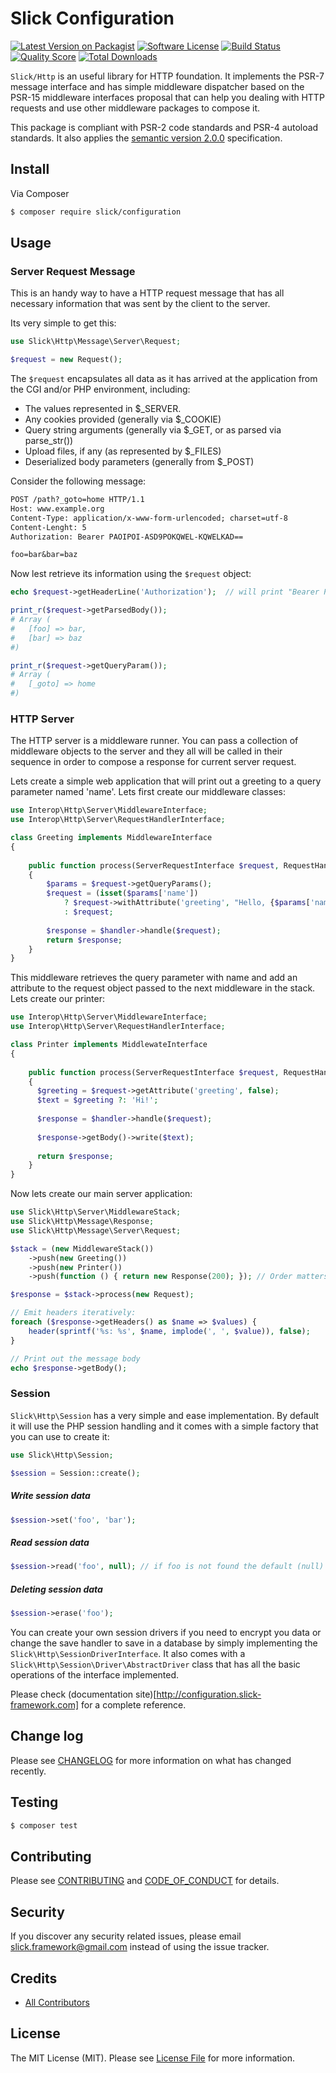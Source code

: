 # Slick Configuration

[![Latest Version on Packagist][ico-version]][link-packagist]
[![Software License][ico-license]](LICENSE.md)
[![Build Status][ico-travis]][link-travis]
[![Quality Score][ico-code-quality]][link-code-quality]
[![Total Downloads][ico-downloads]][link-downloads]

`Slick/Http` is an useful library for HTTP foundation. It implements the PSR-7 message
interface and has simple middleware dispatcher based on the PSR-15 middleware interfaces proposal
that can help you dealing with HTTP requests and use other middleware packages to compose it.

This package is compliant with PSR-2 code standards and PSR-4 autoload standards. It
also applies the [semantic version 2.0.0](http://semver.org) specification.

## Install

Via Composer

``` bash
$ composer require slick/configuration
```

## Usage

### Server Request Message

This is an handy way to have a HTTP request message that has all necessary information that was sent by
the client to the server.

Its very simple to get this:
``` php
use Slick\Http\Message\Server\Request;

$request = new Request();
```

The ``$request`` encapsulates all data as it has arrived at the
application from the CGI and/or PHP environment, including:
 - The values represented in $_SERVER.
 - Any cookies provided (generally via $_COOKIE)
 - Query string arguments (generally via $_GET, or as parsed via parse_str())
 - Upload files, if any (as represented by $_FILES)
 - Deserialized body parameters (generally from $_POST)

Consider the following message:
``` txt
POST /path?_goto=home HTTP/1.1
Host: www.example.org
Content-Type: application/x-www-form-urlencoded; charset=utf-8
Content-Lenght: 5
Authorization: Bearer PAOIPOI-ASD9POKQWEL-KQWELKAD==

foo=bar&bar=baz

```
Now lest retrieve its information using the ``$request`` object:

``` php
echo $request->getHeaderLine('Authorization');  // will print "Bearer PAOIPOI-ASD9POKQWEL-KQWELKAD=="

print_r($request->getParsedBody());
# Array (
#   [foo] => bar,
#   [bar] => baz
#)

print_r($request->getQueryParam());
# Array (
#   [_goto] => home
#)
```


### HTTP Server

The HTTP server is a middleware runner. You can pass a collection of middleware objects
to the server and they all will be called in their sequence in order to compose a
response for current server request.

Lets create a simple web application that will print out a greeting to a query parameter
named 'name'. Lets first create our middleware classes:

```php
use Interop\Http\Server\MiddlewareInterface;
use Interop\Http\Server\RequestHandlerInterface;

class Greeting implements MiddlewareInterface
{
  
    public function process(ServerRequestInterface $request, RequestHandlerInterface $handler)
    {
        $params = $request->getQueryParams();
        $request = (isset($params['name'])
            ? $request->withAttribute('greeting', "Hello, {$params['name']}!")
            : $request;
        
        $response = $handler->handle($request);
        return $response;
    }
}
```
This middleware retrieves the query parameter with name and add an attribute to the
request object passed to the next middleware in the stack. Lets create our printer:

```php
use Interop\Http\Server\MiddlewareInterface;
use Interop\Http\Server\RequestHandlerInterface;

class Printer implements MiddlewateInterface
{
  
    public function process(ServerRequestInterface $request, RequestHandlerInterface $handler)
    {
      $greeting = $request->getAttribute('greeting', false);
      $text = $greeting ?: 'Hi!';
      
      $response = $handler->handle($request);
      
      $response->getBody()->write($text);
      
      return $response;
    }
}
```

Now lets create our main server application:

```php
use Slick\Http\Server\MiddlewareStack;
use Slick\Http\Message\Response;
use Slick\Http\Message\Server\Request;

$stack = (new MiddlewareStack())
    ->push(new Greeting())
    ->push(new Printer())
    ->push(function () { return new Response(200); }); // Order matters!

$response = $stack->process(new Request);

// Emit headers iteratively:
foreach ($response->getHeaders() as $name => $values) {
    header(sprintf('%s: %s', $name, implode(', ', $value)), false);
}

// Print out the message body
echo $response->getBody();

```

### Session

`Slick\Http\Session` has a very simple and ease implementation. By default it will use the
PHP session handling and it comes with a simple factory that you can use to create it:

```php
use Slick\Http\Session;

$session = Session::create();
```
##### Write session data
```php
$session->set('foo', 'bar');
```

##### Read session data
```php
$session->read('foo', null); // if foo is not found the default (null) will be returned.
```

##### Deleting session data
```php
$session->erase('foo');
```

You can create your own session drivers if you need to encrypt you data or change the save
handler to save in a database by simply implementing the `Slick\Http\SessionDriverInterface`.
It also comes with a `Slick\Http\Session\Driver\AbstractDriver` class that has all the basic
operations of the interface implemented.

Please check (documentation site)[http://configuration.slick-framework.com] for a complete reference. 

## Change log

Please see [CHANGELOG](CHANGELOG.md) for more information on what has changed recently.

## Testing

``` bash
$ composer test
```

## Contributing

Please see [CONTRIBUTING](CONTRIBUTING.md) and [CODE_OF_CONDUCT](CONDUCT.md) for details.

## Security

If you discover any security related issues, please email slick.framework@gmail.com instead of using the issue tracker.

## Credits

- [All Contributors][link-contributors]

## License

The MIT License (MIT). Please see [License File](LICENSE.md) for more information.

[ico-version]: https://img.shields.io/packagist/v/slick/http.svg?style=flat-square
[ico-license]: https://img.shields.io/badge/license-MIT-brightgreen.svg?style=flat-square
[ico-travis]: https://img.shields.io/travis/slickframework/http/master.svg?style=flat-square
[ico-scrutinizer]: https://img.shields.io/scrutinizer/coverage/g/slickframework/http.svg?style=flat-square
[ico-code-quality]: https://img.shields.io/scrutinizer/g/slickframework/http.svg?style=flat-square
[ico-downloads]: https://img.shields.io/packagist/dt/slick/http.svg?style=flat-square

[link-packagist]: https://packagist.org/packages/slick/http
[link-travis]: https://travis-ci.org/slickframework/http
[link-scrutinizer]: https://scrutinizer-ci.com/g/slickframework/http/code-structure
[link-code-quality]: https://scrutinizer-ci.com/g/slickframework/http
[link-downloads]: https://packagist.org/packages/slickframework/http
[link-contributors]: https://github.com/slickframework/http/graphs/contributors

